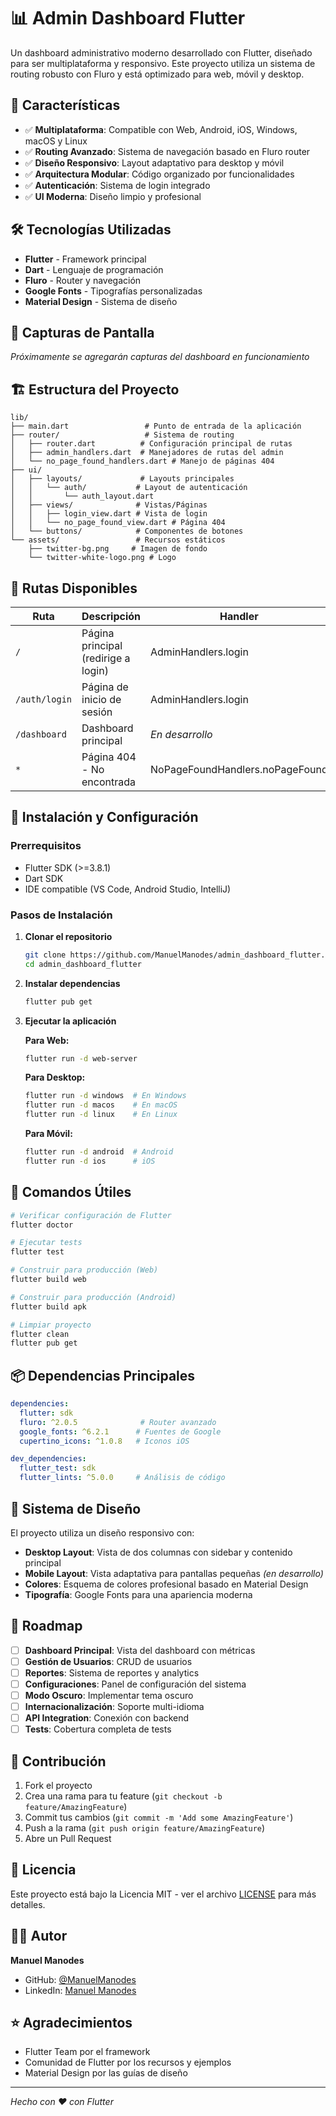 # 📊 Admin Dashboard Flutter

Un dashboard administrativo moderno desarrollado con Flutter, diseñado para ser multiplataforma y responsivo. Este proyecto utiliza un sistema de routing robusto con Fluro y está optimizado para web, móvil y desktop.

## 🚀 Características

- ✅ **Multiplataforma**: Compatible con Web, Android, iOS, Windows, macOS y Linux
- ✅ **Routing Avanzado**: Sistema de navegación basado en Fluro router
- ✅ **Diseño Responsivo**: Layout adaptativo para desktop y móvil
- ✅ **Arquitectura Modular**: Código organizado por funcionalidades
- ✅ **Autenticación**: Sistema de login integrado
- ✅ **UI Moderna**: Diseño limpio y profesional

## 🛠️ Tecnologías Utilizadas

- **Flutter** - Framework principal
- **Dart** - Lenguaje de programación
- **Fluro** - Router y navegación
- **Google Fonts** - Tipografías personalizadas
- **Material Design** - Sistema de diseño

## 📱 Capturas de Pantalla

*Próximamente se agregarán capturas del dashboard en funcionamiento*

## 🏗️ Estructura del Proyecto

```
lib/
├── main.dart                 # Punto de entrada de la aplicación
├── router/                   # Sistema de routing
│   ├── router.dart          # Configuración principal de rutas
│   ├── admin_handlers.dart  # Manejadores de rutas del admin
│   └── no_page_found_handlers.dart # Manejo de páginas 404
├── ui/
│   ├── layouts/             # Layouts principales
│   │   └── auth/           # Layout de autenticación
│   │       └── auth_layout.dart
│   ├── views/              # Vistas/Páginas
│   │   ├── login_view.dart # Vista de login
│   │   └── no_page_found_view.dart # Página 404
│   └── buttons/            # Componentes de botones
└── assets/                 # Recursos estáticos
    ├── twitter-bg.png     # Imagen de fondo
    └── twitter-white-logo.png # Logo
```

## 🎯 Rutas Disponibles

| Ruta | Descripción | Handler |
|------|-------------|---------|
| `/` | Página principal (redirige a login) | AdminHandlers.login |
| `/auth/login` | Página de inicio de sesión | AdminHandlers.login |
| `/dashboard` | Dashboard principal | *En desarrollo* |
| `*` | Página 404 - No encontrada | NoPageFoundHandlers.noPageFound |

## 🚀 Instalación y Configuración

### Prerrequisitos

- Flutter SDK (>=3.8.1)
- Dart SDK
- IDE compatible (VS Code, Android Studio, IntelliJ)

### Pasos de Instalación

1. **Clonar el repositorio**
   ```bash
   git clone https://github.com/ManuelManodes/admin_dashboard_flutter.git
   cd admin_dashboard_flutter
   ```

2. **Instalar dependencias**
   ```bash
   flutter pub get
   ```

3. **Ejecutar la aplicación**
   
   **Para Web:**
   ```bash
   flutter run -d web-server
   ```
   
   **Para Desktop:**
   ```bash
   flutter run -d windows  # En Windows
   flutter run -d macos    # En macOS
   flutter run -d linux    # En Linux
   ```
   
   **Para Móvil:**
   ```bash
   flutter run -d android  # Android
   flutter run -d ios      # iOS
   ```

## 🔧 Comandos Útiles

```bash
# Verificar configuración de Flutter
flutter doctor

# Ejecutar tests
flutter test

# Construir para producción (Web)
flutter build web

# Construir para producción (Android)
flutter build apk

# Limpiar proyecto
flutter clean
flutter pub get
```

## 📦 Dependencias Principales

```yaml
dependencies:
  flutter: sdk
  fluro: ^2.0.5              # Router avanzado
  google_fonts: ^6.2.1      # Fuentes de Google
  cupertino_icons: ^1.0.8   # Iconos iOS

dev_dependencies:
  flutter_test: sdk
  flutter_lints: ^5.0.0     # Análisis de código
```

## 🎨 Sistema de Diseño

El proyecto utiliza un diseño responsivo con:

- **Desktop Layout**: Vista de dos columnas con sidebar y contenido principal
- **Mobile Layout**: Vista adaptativa para pantallas pequeñas *(en desarrollo)*
- **Colores**: Esquema de colores profesional basado en Material Design
- **Tipografía**: Google Fonts para una apariencia moderna

## 🔮 Roadmap

- [ ] **Dashboard Principal**: Vista del dashboard con métricas
- [ ] **Gestión de Usuarios**: CRUD de usuarios
- [ ] **Reportes**: Sistema de reportes y analytics
- [ ] **Configuraciones**: Panel de configuración del sistema
- [ ] **Modo Oscuro**: Implementar tema oscuro
- [ ] **Internacionalización**: Soporte multi-idioma
- [ ] **API Integration**: Conexión con backend
- [ ] **Tests**: Cobertura completa de tests

## 🤝 Contribución

1. Fork el proyecto
2. Crea una rama para tu feature (`git checkout -b feature/AmazingFeature`)
3. Commit tus cambios (`git commit -m 'Add some AmazingFeature'`)
4. Push a la rama (`git push origin feature/AmazingFeature`)
5. Abre un Pull Request

## 📄 Licencia

Este proyecto está bajo la Licencia MIT - ver el archivo [LICENSE](LICENSE) para más detalles.

## 👨‍💻 Autor

**Manuel Manodes**
- GitHub: [@ManuelManodes](https://github.com/ManuelManodes)
- LinkedIn: [Manuel Manodes](https://linkedin.com/in/manuelmanodes)

## ⭐ Agradecimientos

- Flutter Team por el framework
- Comunidad de Flutter por los recursos y ejemplos
- Material Design por las guías de diseño

---

*Hecho con ❤️ con Flutter*
